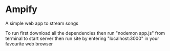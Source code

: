 # Ampify
A simple web app to stream songs

To run first download all the dependencies then run "nodemon app.js" from terminal to start server
then run site by entering "localhost:3000" in your favourite web browser
